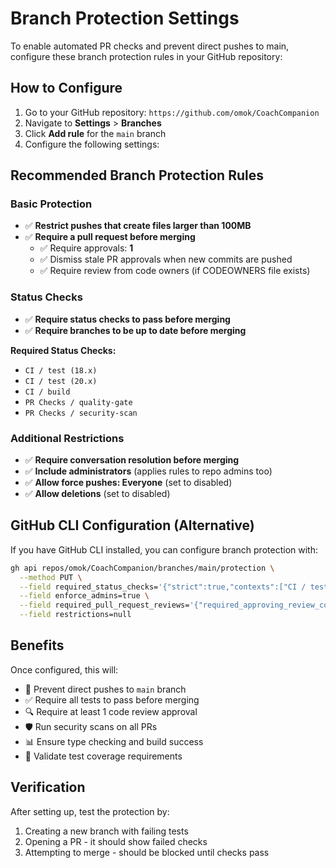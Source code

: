 # Branch Protection Settings

To enable automated PR checks and prevent direct pushes to main, configure these branch protection rules in your GitHub repository:

## How to Configure

1. Go to your GitHub repository: `https://github.com/omok/CoachCompanion`
2. Navigate to **Settings** > **Branches**
3. Click **Add rule** for the `main` branch
4. Configure the following settings:

## Recommended Branch Protection Rules

### Basic Protection
- ✅ **Restrict pushes that create files larger than 100MB**
- ✅ **Require a pull request before merging**
  - ✅ Require approvals: **1**
  - ✅ Dismiss stale PR approvals when new commits are pushed
  - ✅ Require review from code owners (if CODEOWNERS file exists)

### Status Checks
- ✅ **Require status checks to pass before merging**
- ✅ **Require branches to be up to date before merging**

**Required Status Checks:**
- `CI / test (18.x)`
- `CI / test (20.x)` 
- `CI / build`
- `PR Checks / quality-gate`
- `PR Checks / security-scan`

### Additional Restrictions
- ✅ **Require conversation resolution before merging**
- ✅ **Include administrators** (applies rules to repo admins too)
- ✅ **Allow force pushes: Everyone** (set to disabled)
- ✅ **Allow deletions** (set to disabled)

## GitHub CLI Configuration (Alternative)

If you have GitHub CLI installed, you can configure branch protection with:

```bash
gh api repos/omok/CoachCompanion/branches/main/protection \
  --method PUT \
  --field required_status_checks='{"strict":true,"contexts":["CI / test (18.x)","CI / test (20.x)","CI / build","PR Checks / quality-gate","PR Checks / security-scan"]}' \
  --field enforce_admins=true \
  --field required_pull_request_reviews='{"required_approving_review_count":1,"dismiss_stale_reviews":true}' \
  --field restrictions=null
```

## Benefits

Once configured, this will:
- 🚫 Prevent direct pushes to `main` branch
- ✅ Require all tests to pass before merging
- 🔍 Require at least 1 code review approval
- 🛡️ Run security scans on all PRs
- 📊 Ensure type checking and build success
- 🧪 Validate test coverage requirements

## Verification

After setting up, test the protection by:
1. Creating a new branch with failing tests
2. Opening a PR - it should show failed checks
3. Attempting to merge - should be blocked until checks pass